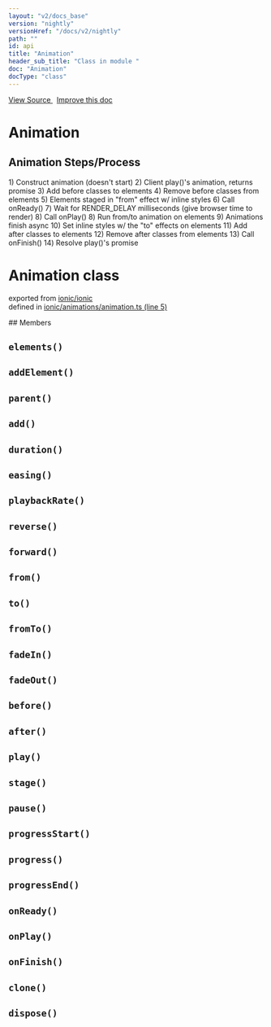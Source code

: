 ```yaml
---
layout: "v2/docs_base"
version: "nightly"
versionHref: "/docs/v2/nightly"
path: ""
id: api
title: "Animation"
header_sub_title: "Class in module "
doc: "Animation"
docType: "class"
---
```



<div class="improve-docs">
  <a href='http://github.com/driftyco/ionic2/tree/master/ionic/animations/animation.ts#L4'>
    View Source
  </a>
  &nbsp;
  <a href='http://github.com/driftyco/ionic2/edit/master/ionic/animations/animation.ts#L4'>
    Improve this doc
  </a>
</div>




<h1 class="api-title">

  Animation



</h1>





<h2 id="animation-steps-process">Animation Steps/Process</h2>
<p>  1) Construct animation (doesn&#39;t start)
  2) Client play()&#39;s animation, returns promise
  3) Add before classes to elements
  4) Remove before classes from elements
  5) Elements staged in &quot;from&quot; effect w/ inline styles
  6) Call onReady()
  7) Wait for RENDER_DELAY milliseconds (give browser time to render)
  8) Call onPlay()
  8) Run from/to animation on elements
  9) Animations finish async
 10) Set inline styles w/ the &quot;to&quot; effects on elements
 11) Add after classes to elements
 12) Remove after classes from elements
 13) Call onFinish()
 14) Resolve play()&#39;s promise</p>


<h1 class="class export">Animation <span class="type">class</span></h1>
<p class="module">exported from <a href='undefined'>ionic/ionic</a><br/>
defined in <a href="https://github.com/driftyco/ionic2/tree/master/ionic/animations/animation.ts#L5-L509">ionic/animations/animation.ts (line 5)</a>
</p>
## Members

<div id="elements"></div>
<h2>
  <code>elements()</code>

</h2>












<div id="addElement"></div>
<h2>
  <code>addElement()</code>

</h2>












<div id="parent"></div>
<h2>
  <code>parent()</code>

</h2>












<div id="add"></div>
<h2>
  <code>add()</code>

</h2>












<div id="duration"></div>
<h2>
  <code>duration()</code>

</h2>












<div id="easing"></div>
<h2>
  <code>easing()</code>

</h2>












<div id="playbackRate"></div>
<h2>
  <code>playbackRate()</code>

</h2>












<div id="reverse"></div>
<h2>
  <code>reverse()</code>

</h2>












<div id="forward"></div>
<h2>
  <code>forward()</code>

</h2>












<div id="from"></div>
<h2>
  <code>from()</code>

</h2>












<div id="to"></div>
<h2>
  <code>to()</code>

</h2>












<div id="fromTo"></div>
<h2>
  <code>fromTo()</code>

</h2>












<div id="fadeIn"></div>
<h2>
  <code>fadeIn()</code>

</h2>












<div id="fadeOut"></div>
<h2>
  <code>fadeOut()</code>

</h2>












<div id="before"></div>
<h2>
  <code>before()</code>

</h2>












<div id="after"></div>
<h2>
  <code>after()</code>

</h2>












<div id="play"></div>
<h2>
  <code>play()</code>

</h2>












<div id="stage"></div>
<h2>
  <code>stage()</code>

</h2>












<div id="pause"></div>
<h2>
  <code>pause()</code>

</h2>












<div id="progressStart"></div>
<h2>
  <code>progressStart()</code>

</h2>












<div id="progress"></div>
<h2>
  <code>progress()</code>

</h2>












<div id="progressEnd"></div>
<h2>
  <code>progressEnd()</code>

</h2>












<div id="onReady"></div>
<h2>
  <code>onReady()</code>

</h2>












<div id="onPlay"></div>
<h2>
  <code>onPlay()</code>

</h2>












<div id="onFinish"></div>
<h2>
  <code>onFinish()</code>

</h2>












<div id="clone"></div>
<h2>
  <code>clone()</code>

</h2>












<div id="dispose"></div>
<h2>
  <code>dispose()</code>

</h2>












